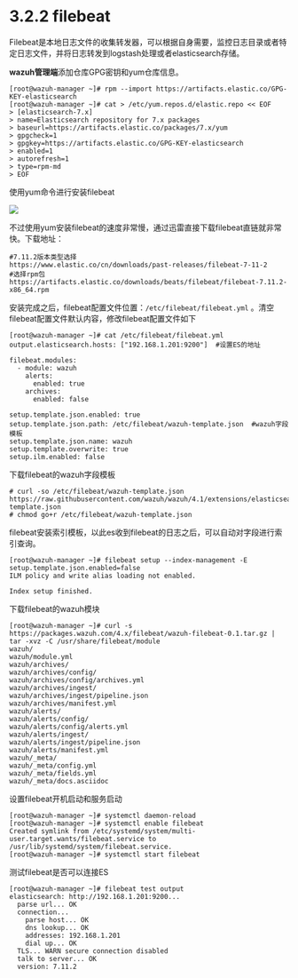 # 3.2.2 filebeat

Filebeat是本地日志文件的收集转发器，可以根据自身需要，监控日志目录或者特定日志文件，并将日志转发到logstash处理或者elasticsearch存储。 

**wazuh管理端**添加仓库GPG密钥和yum仓库信息。

```text
[root@wazuh-manager ~]# rpm --import https://artifacts.elastic.co/GPG-KEY-elasticsearch
[root@wazuh-manager ~]# cat > /etc/yum.repos.d/elastic.repo << EOF
> [elasticsearch-7.x]
> name=Elasticsearch repository for 7.x packages
> baseurl=https://artifacts.elastic.co/packages/7.x/yum
> gpgcheck=1
> gpgkey=https://artifacts.elastic.co/GPG-KEY-elasticsearch
> enabled=1
> autorefresh=1
> type=rpm-md
> EOF

```

使用yum命令进行安装filebeat

![](../../.gitbook/assets/image%20%2861%29.png)

不过使用yum安装filebeat的速度非常慢，通过迅雷直接下载filebeat直链就非常快。下载地址：

```text
#7.11.2版本类型选择
https://www.elastic.co/cn/downloads/past-releases/filebeat-7-11-2
#选择rpm包
https://artifacts.elastic.co/downloads/beats/filebeat/filebeat-7.11.2-x86_64.rpm
```

安装完成之后，filebeat配置文件位置：`/etc/filebeat/filebeat.yml` 。清空filebeat配置文件默认内容，修改filebeat配置文件如下

```text
[root@wazuh-manager ~]# cat /etc/filebeat/filebeat.yml 
output.elasticsearch.hosts: ["192.168.1.201:9200"]  #设置ES的地址

filebeat.modules:
  - module: wazuh
    alerts:
      enabled: true
    archives:
      enabled: false

setup.template.json.enabled: true
setup.template.json.path: /etc/filebeat/wazuh-template.json  #wazuh字段模板
setup.template.json.name: wazuh
setup.template.overwrite: true
setup.ilm.enabled: false
```

下载filebeat的wazuh字段模板

```text
# curl -so /etc/filebeat/wazuh-template.json https://raw.githubusercontent.com/wazuh/wazuh/4.1/extensions/elasticsearch/7.x/wazuh-template.json
# chmod go+r /etc/filebeat/wazuh-template.json
```

filebeat安装索引模板，以此es收到filebeat的日志之后，可以自动对字段进行索引查询。

```text
[root@wazuh-manager ~]# filebeat setup --index-management -E setup.template.json.enabled=false
ILM policy and write alias loading not enabled.

Index setup finished.
```

下载filebeat的wazuh模块

```text
[root@wazuh-manager ~]# curl -s https://packages.wazuh.com/4.x/filebeat/wazuh-filebeat-0.1.tar.gz | tar -xvz -C /usr/share/filebeat/module
wazuh/
wazuh/module.yml
wazuh/archives/
wazuh/archives/config/
wazuh/archives/config/archives.yml
wazuh/archives/ingest/
wazuh/archives/ingest/pipeline.json
wazuh/archives/manifest.yml
wazuh/alerts/
wazuh/alerts/config/
wazuh/alerts/config/alerts.yml
wazuh/alerts/ingest/
wazuh/alerts/ingest/pipeline.json
wazuh/alerts/manifest.yml
wazuh/_meta/
wazuh/_meta/config.yml
wazuh/_meta/fields.yml
wazuh/_meta/docs.asciidoc
```

设置filebeat开机启动和服务启动

```text
[root@wazuh-manager ~]# systemctl daemon-reload
[root@wazuh-manager ~]# systemctl enable filebeat
Created symlink from /etc/systemd/system/multi-user.target.wants/filebeat.service to /usr/lib/systemd/system/filebeat.service.
[root@wazuh-manager ~]# systemctl start filebeat
```

测试filebeat是否可以连接ES

```text
[root@wazuh-manager ~]# filebeat test output
elasticsearch: http://192.168.1.201:9200...
  parse url... OK
  connection...
    parse host... OK
    dns lookup... OK
    addresses: 192.168.1.201
    dial up... OK
  TLS... WARN secure connection disabled
  talk to server... OK
  version: 7.11.2

```

